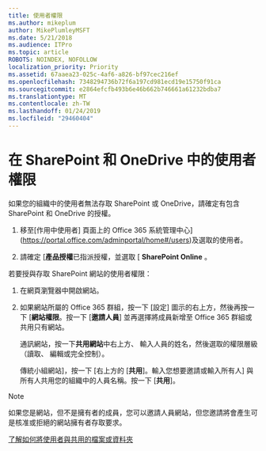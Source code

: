 ```yaml
---
title: 使用者權限
ms.author: mikeplum
author: MikePlumleyMSFT
ms.date: 5/21/2018
ms.audience: ITPro
ms.topic: article
ROBOTS: NOINDEX, NOFOLLOW
localization_priority: Priority
ms.assetid: 67aaea23-025c-4af6-a826-bf97cec216ef
ms.openlocfilehash: 7348294736b72f6a197cd981ecd19e15750f91ca
ms.sourcegitcommit: e2864efcfb493b6e46b662b746661a61232bdba7
ms.translationtype: MT
ms.contentlocale: zh-TW
ms.lasthandoff: 01/24/2019
ms.locfileid: "29460404"
---
```

# <a name="user-permissions-in-sharepoint-and-onedrive"></a>在 SharePoint 和 OneDrive 中的使用者權限

如果您的組織中的使用者無法存取 SharePoint 或 OneDrive，請確定有包含 SharePoint 和 OneDrive 的授權。 
  
1. 移至[作用中使用者] 頁面上的 Office 365 系統管理中心](https://portal.office.com/adminportal/home#/users)及選取的使用者。 
    
2. 請確定 [**產品授權**已指派授權，並選取 [ **SharePoint Online** 。 
    
 若要授與存取 SharePoint 網站的使用者權限： 
  
1. 在網頁瀏覽器中開啟網站。
    
2. 如果網站所屬的 Office 365 群組，按一下 [設定] 圖示的右上方，然後再按一下 [**網站權限**。按一下 [**邀請人員**] 並再選擇將成員新增至 Office 365 群組或共用只有網站。 
    
    通訊網站，按一下**共用網站**中右上方、 輸入人員的姓名，然後選取的權限層級 （讀取、 編輯或完全控制）。 
    
    傳統小組網站]，按一下 [右上方的 [**共用**]。輸入您想要邀請或輸入所有人] 與所有人共用您的組織中的人員名稱。按一下 [**共用**]。
    
> [!NOTE]
> 如果您是網站，但不是擁有者的成員，您可以邀請人員網站，但您邀請將會產生可是核准或拒絕的網站擁有者存取要求。 
  
[了解如何將使用者與共用的檔案或資料夾](https://go.microsoft.com/fwlink/?linkid=533408)
  

